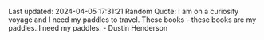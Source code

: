 Last updated: 2024-04-05 17:31:21
Random Quote: I am on a curiosity voyage and I need my paddles to travel. These books - these books are my paddles. I need my paddles. - Dustin Henderson